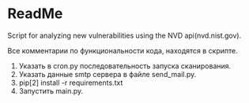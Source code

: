 # ReadMe 
Script for analyzing new vulnerabilities using the NVD api(nvd.nist.gov).

Все комментарии по функциональности кода, находятся в скрипте. 


1. Указать в cron.py последовательность запуска сканирования.
2. Указать данные smtp сервера в файле send_mail.py.
3. pip[2] install -r requirements.txt
4. Запустить main.py. 
